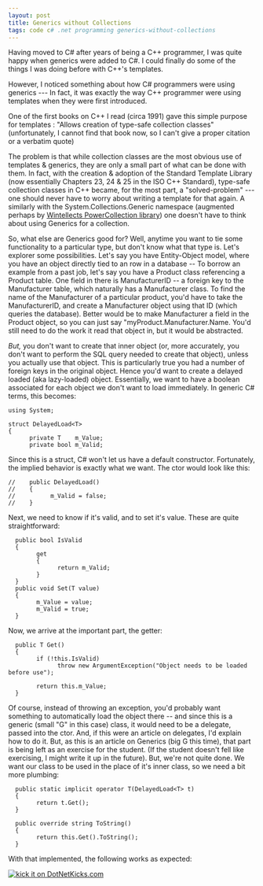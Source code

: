 ```yaml
---
layout: post
title: Generics without Collections
tags: code c# .net programming generics-without-collections
---
```

Having moved to C# after years of being a C++ programmer, I was quite happy when generics were added to C#. I could finally do some of the things I was doing before with C++'s templates. 

However, I noticed something about how C# programmers were using generics --- In fact, it was exactly the way C++ programmer were using templates when they were first introduced. 

One of the first books on C++ I read (circa 1991) gave this simple purpose for templates : "Allows creation of type-safe collection classes"  (unfortunately, I cannot find that book now, so I can't give a proper citation or a verbatim quote)

The problem is that while collection classes are the most obvious use of templates &amp; generics, they are only a small part of what can be done with them.   In fact, with the creation &amp; adoption of the Standard Template Library (now essentially Chapters 23, 24 &amp; 25 in the ISO C++ Standard), type-safe collection classes in C++ became, for the most part, a "solved-problem" --- one should never have to worry about writing a template for that again. A similarly with the System.Collections.Generic namespace (augmented perhaps by <a href="http://www.wintellect.com/Weblogs/PowerCollections10ForNET20RTM.aspx">Wintellects PowerCollection library</a>) one doesn't have to think about using Generics for a collection.   

So, what else are Generics good for?   Well, anytime you want to tie some functionality to a particular type, but don't know what that type is. Let's explorer some possibilities. Let's say you have Entity-Object model, where you have an object directly tied to an row in a database -- To borrow an example from a past job, let's say you have a Product class referencing a Product table.  One field in there is ManufacturerID -- a foreign key to the Manufacturer table, which naturally has a Manufacturer class. To find the name of the Manufacturer of a particular product, you'd have to take the ManufacturerID, and create a Manufacturer object using that ID (which queries the database).   Better would be to make Manufacturer a field in the Product object, so you can just say "myProduct.Manufacturer.Name.  You'd still need to do the work it read that object in, but it would be abstracted. 

*But,* you don't want to create that inner object (or, more accurately, you don't want to perform the SQL query needed to create that object), unless you actually use that object.  This is particularly true you had a number of foreign keys in the original object.  Hence you'd want to create a delayed loaded (aka lazy-loaded) object.   Essentially, we want to have a boolean associated for each object we don't want to load immediately.  In generic C# terms, this becomes: 

	using System;
	 
	struct DelayedLoad<T>
	{
		  private T    m_Value;
		  private bool m_Valid;
 
Since this is a struct, C# won't let us have a default constructor.  Fortunately, the implied behavior is exactly what we want.  The ctor would look like this:
 
	//    public DelayedLoad()
	//    {
	//          m_Valid = false;
	//    }
 
Next, we need to know if it's valid, and to set it's value. These are quite straightforward:
 
      public bool IsValid
      {
            get
            {
                  return m_Valid;
            }
      }
      public void Set(T value)
      {
            m_Value = value;
            m_Valid = true;
      }


 Now, we arrive at the important part, the getter:
 
      public T Get()
      {
            if (!this.IsValid)
                  throw new ArgumentException("Object needs to be loaded before use");
                  
            return this.m_Value;
      }
 
 Of course, instead of throwing an exception, you'd probably want something to automatically load the object there -- and since this is a generic (small "G" in this case) class, it would need to be a delegate, passed into the ctor.  And, if this were an article on delegates, I'd explain how to do it.  But, as this is an article on Generics (big G this time), that part is being left as an exercise for the student.  (If the student doesn't fell like exercising, I might write it up in the future).
But, we're not quite done. We want our class to be used in the place of it's inner class, so we need a bit more plumbing:
 
      public static implicit operator T(DelayedLoad<T> t)
      {
            return t.Get();
      }
      
      public override string ToString()
      {
            return this.Get().ToString();
      }
      
 With that implemented, the following works as expected:
 
<script src="https://gist.github.com/jamescurran/5471525.js">   </script>

<a href="http://www.dotnetkicks.com/kick/?url=http://honestillusion.com/blogs/blog_0/archive/2006/10/02/Generics-without-Collections.aspx"><img alt="kick it on DotNetKicks.com" src="http://www.dotnetkicks.com/Services/Images/KickItImageGenerator.ashx?url=http://honestillusion.com/blogs/blog_0/archive/2006/10/02/Generics-without-Collections.aspx" border="0" /></a>